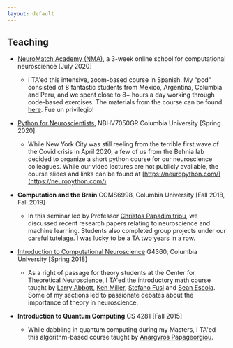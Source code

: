 ```yaml
---
layout: default
---
```


## Teaching

* [NeuroMatch Academy (NMA)](https://www.neuromatchacademy.org/), a 3-week online school for computational neuroscience [July 2020]
  * I TA'ed this intensive, zoom-based course in Spanish. My "pod" consisted of 8 fantastic students from Mexico, Argentina, Columbia and Peru, and we spent close to 8+ hours a day working through code-based exercises. The materials from the course can be found [here](https://github.com/NeuromatchAcademy/course-content/). Fue un privilegio!

* [Python for Neuroscientists](https://neuropython.com/), NBHV7050GR Columbia University [Spring 2020]
  * While New York City was still reeling from the terrible first wave of the Covid crisis in April 2020, a few of us from the Behnia lab decided to organize a short python course for our neuroscience colleagues. While our video lectures are not publicly available, the course slides and links can be found at [https://neuropython.com/](https://neuropython.com/)

* **Computation and the Brain** COMS6998, Columbia University [Fall 2018, Fall 2019]
  * In this seminar led by Professor [Christos Papadimitriou](https://en.wikipedia.org/wiki/Logicomix), we discussed recent research papers relating to neuroscience and machine learning. Students also completed group projects under our careful tutelage. I was lucky to be a TA two years in a row.

* [Introduction to Computational Neuroscience](https://ctn.zuckermaninstitute.columbia.edu/courses) G4360, Columbia University [Spring 2018]
  * As a right of passage for theory students at the Center for Theoretical Neuroscience, I TA'ed the introductory math course taught by [Larry Abbott](https://ctn.zuckermaninstitute.columbia.edu/people/larry-f-abbott), [Ken Miller](https://ctn.zuckermaninstitute.columbia.edu/Ken), [Stefano Fusi](https://ctn.zuckermaninstitute.columbia.edu/people/stefano-fusi) and [Sean Escola](https://www.columbiapsychiatry.org/profile/gary-s-escola-md). Some of my sections led to passionate debates about the importance of theory in neuroscience.

* **Introduction to Quantum Computing** CS 4281 [Fall 2015]
  * While dabbling in quantum computing during my Masters, I TA'ed this algorithm-based course taught by [Anargyros Papageorgiou](http://www.cs.columbia.edu/~ap/).
